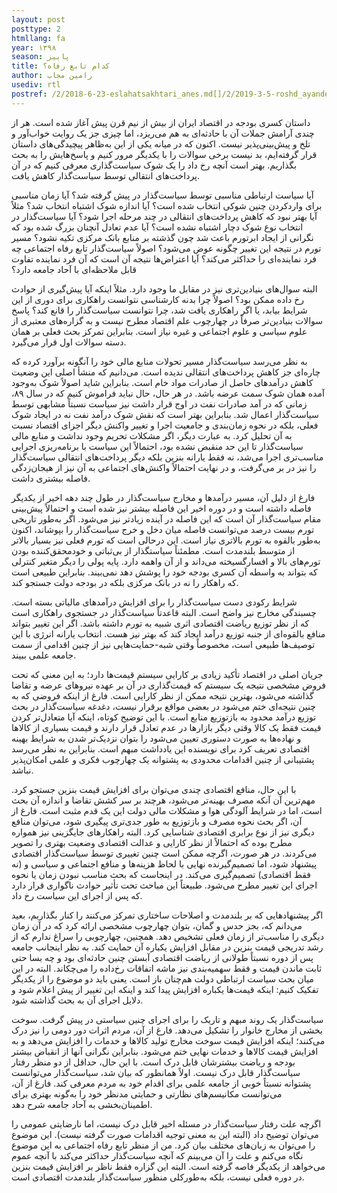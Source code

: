 ```yaml
---
layout: post
posttype: 2
htmllang: fa
year: ۱۳۹۸
season: پاییز
title: کدام تابع رفاه؟
author: رامین مجاب
usediv: rtl
postref: /2/2018-6-23-eslahatsakhtari_anes.md[]/2/2019-3-5-roshd_ayandeh.md[]/2/2018-6-1-sekeye_ramzarz.md[]/2/2017-10-17-tazade_manafe.md[]/2/2019-1-28-mos_afzayesh_sarmaye.md[]/2/2016-9-6-ronaghe_maskan.md[]/2/2019-4-23-roshd.md[]/2/2019-9-6-pish_tavarom.md[]/2/2018-5-26-roshd_3sal.md[]/2/2017-6-6-mosahebe_sood.md
---
```


داستان کسری بودجه در اقتصاد ایران از بیش از نیم قرن پیش آغاز شده است. هر از چندی آرامش جملات آن با حادثه‌ای به هم می‌ریزد، اما چیزی جز یک روایت خواب‌آور و تلخ و پیش‌بینی‌پذیر نیست. اکنون که در میانه یکی از این به‌ظاهر پیچیدگی‌های داستان قرار گرفته‌ایم، بد نیست برخی سوالات را با یکدیگر مرور کنیم و پاسخ‌هایش را به بحث بگذاریم. بهتر است آنچه رخ داد را یک شوک سیاست‌گذاری معرفی کنیم که در آن پرداخت‌های انتقالی توسط سیاست‌گذار کاهش یافت.

آیا سیاست ارتباطی مناسبی توسط سیاست‌گذار در پیش گرفته شد؟ آیا زمان مناسبی برای واردکردن چنین شوکی انتخاب شده است؟ آیا اندازه شوک اشتباه انتخاب شد؟ مثلاً آیا بهتر نبود که کاهش پرداخت‌های انتقالی در چند مرحله اجرا شود؟ آیا سیاست‌گذار در انتخاب نوع شوک دچار اشتباه نشده است؟ آیا عدم تعادل آنچنان بزرگ شده بود که نگرانی از ایجاد ابرتورم باعث شد چون گذشته بر منابع بانک مرکزی تکیه نشود؟ مسیر تورم در نتیجه این تغییر چگونه عوض می‌شود؟ اصولاً سیاست‌گذار تابع رفاه اجتماعی چه فرد نماینده‌ای را حداکثر می‌کند؟ آیا اعتراض‌ها نتیجه آن است که آن فرد نماینده تفاوت قابل ملاحظه‌ای با آحاد جامعه دارد؟

البته سوال‌های بنیادین‌تری نیز در مقابل ما وجود دارد. مثلاً اینکه آیا پیش‌گیری از حوادث رخ داده ممکن بود؟ اصولاً چرا بدنه کارشناسی نتوانست راهکاری برای دوری از این شرایط بیابد، یا اگر راهکاری یافت شد، چرا نتوانست سیاست‌گذار را قانع کند؟ پاسخ سوالات بنیادین‌تر صرفاً در چهارچوب علم اقتصاد مطرح نیست و به گزاره‌های معتبری از علوم سیاسی و علوم اجتماعی و غیره نیاز است. بنابراین تمرکز بحث فعلی بر همان دسته سوالات اول قرار می‌گیرد.

به نظر می‌رسد سیاست‌گذار مسیر تحولات منابع مالی خود را آنگونه برآورد کرده که چاره‌ای جز کاهش پرداخت‌های انتقالی ندیده است. می‌دانیم که منشأ اصلی این وضعیت کاهش درآمدهای حاصل از صادرات مواد خام است. بنابراین شاید اصولاً شوک به‌وجود آمده همان شوک سمت عرضه باشد. در هر حال، حال نباید فراموش کنیم که در سال ۸۹، زمانی که در آمد صادرات نفت در اوج قرار داشت نیز سیاست نسبتاً مشابهی توسط سیاست‌گذار اعمال شد. بنابراین بهتر است که نقش شوک درآمد نفت نه در ایجاد شوک فعلی، بلکه در نحوه زمان‌بندی و جامعیت اجرا و تغییر واکنش دیگر اجزای اقتصاد نسبت به آن تحلیل کرد. به عبارت دیگر، اگر مشکلات تحریم وجود نداشت و منابع مالی سیاست‌گذار تا این حد منقبض نشده بود، احتمالاً این سیاست با برنامه‌ریزی اجرایی مناسب‌تری اجرا می‌شد، نه فقط یارانه بنزین بلکه دیگر پرداخت‌های انتقالی سیاست‌گذار را نیز در بر می‌گرفت، و در نهایت احتمالاً واکنش‌های اجتماعی به آن نیز از هیجان‌زدگی فاصله بیشتری داشت.

فارغ از دلیل آن، مسیر درآمدها و مخارج سیاست‌گذار در طول چند دهه اخیر از یکدیگر فاصله داشته است و در دوره اخیر این فاصله بیشتر نیز شده است و احتمالاً پیش‌بینی مقام سیاست‌گذار آن است که این فاصله در آینده زیادتر نیز می‌شود. اگر به‌طور تاریخی تورم بیست‌ درصد می‌توانست فاصله میان دخل و خرج سیاست‌گذار را بپوشاند، اکنون به‌طور بالقوه به تورم بالاتری نیاز است. این درحالی است که تورم فعلی نیز بسیار بالاتر از متوسط بلندمدت است. مطمئناً سیاستگذار از بی‌ثباتی و خودمحقق‌کننده بودن تورم‌های بالا و افسارگسیخته می‌داند و از آن واهمه دارد. پایه پولی را دیگر متغیر کنترلی که بتواند به واسطه آن کسری بودجه خود را پوشش دهد نمی‌بیند. بنابراین طبیعی است که راهکار را نه در بانک مرکزی بلکه در بودجه دولت جستجو کند.

شرایط رکودی دست سیاست‌گذار را برای افزایش درآمدهای مالیاتی بسته است. چسبندگی مخارج نیز واضح است. البته قاعدتاً سیاست‌گذار در جستجوی راهکاری است که از نظر توزیع ریاضت اقتصادی اثری شبیه به تورم داشته باشد. اگر این تغییر بتواند منافع بالقوه‌ای از جنبه توزیع درآمد ایجاد کند که بهتر نیز هست. انتخاب یارانه انرژی با این توصیف‌ها طبیعی است، مخصوصاً وقتی شبه-حمایت‌هایی نیز از چنین اقدامی از سمت جامعه علمی ببیند.

جریان اصلی در اقتصاد تأکید زیادی بر کارایی سیستم قیمت‌ها دارد؛ به این معنی که تحت فروض مشخصی نتیجه یک سیستم که قیمت‌گذاری در آن بر عهده نیروهای عرضه و تقاضا گذاشته می‌شود،‌ بهترین نتیجه ممکن از نظر کارایی است. فارغ از اینکه فروضی که به چنین نتیجه‌ای ختم می‌شود در بعضی مواقع برقرار نیست، دغدغه سیاست‌گذار در بحث توزیع درآمد محدود به بازتوزیع منابع است. با این توضیح کوتاه، اینکه آیا متعادل‌تر کردن قیمت فقط یک کالا وقتی دیگر بازارها در عدم تعادل قرار دارند و قیمت بسیاری از کالاها و نهاده‌ها به صورت دستوری تعیین می‌شود را بتوان نزدیک‌تر شدن به شرایط بهینه اقتصادی تعریف کرد برای نویسنده این یادداشت مبهم است. بنابراین به نظر می‌رسد پشتیبانی از چنین اقدامات محدودی به پشتوانه یک چهارچوب فکری و علمی امکان‌پذیر نباشد. 

با این حال، منافع اقتصادی چندی می‌توان برای افزایش قیمت بنزین جستجو کرد. مهم‌ترین آن آنکه مصرف بهینه‌تر می‌شود، هرچند بر سر کشش تقاضا و اندازه آن بحث است، اما در شرایط آلودگی هوا و مشکلات مالی دولت این یک قدم مثبت است. فارغ از آن، اگر بحث نحوه مصرف و بازتوزیع به طور جدی‌تری پیگیری شود، می‌توان منافع دیگری نیز از نوع برابری اقتصادی شناسایی کرد. البته راهکارهای جایگزینی نیز همواره مطرح بوده که احتمالاً از نظر کارایی و عدالت اقتصادی وضعیت بهتری را تصویر می‌کردند. در هر صورت، اگرچه ممکن است چنین تغییری توسط سیاست‌گذار اقتصادی پیشنهاد شود، اما تصمیم‌گیرنده نهایی با لحاظ هزینه‌ها و منافع اجتماعی و سیاسی و (نه فقط اقتصادی) تصمیم‌گیری می‌کند. در اینجاست که بحث مناسب نبودن زمان یا نحوه اجرای این تغییر مطرح می‌شود. طبیعتاً این مباحث تحت تأثیر حوادث ناگواری قرار دارد که پس از اجرای این سیاست رخ داد.

اگر پیشنهادهایی که بر بلندمدت و اصلاحات ساختاری تمرکز می‌کنند را کنار بگذاریم، بعید می‌دانم که، بجز حدس و گمان، بتوان چهارچوب مشخصی ارائه کرد که در آن زمان دیگری را مناسب‌تر از زمان فعلی تشخیص دهد. همچنین، چهارچوبی را سراغ ندارم که از رشد تدریجی قیمت بنزین در مقابل افزایش یکباره آن حمایت کند. به نظر اینجانب جامعه پس از دوره نسبتاً طولانی از ریاضت اقتصادی آبستن چنین حادثه‌ای بود و چه بسا حتی ثابت ماندن قیمت و فقط سهمیه‌بندی نیز ماشه اتفاقات رخ‌داده را می‌چکاند. البته در این میان بحث سیاست ارتباطی دولت هم‌چنان باز است. یعنی باید دو موضوع را از یکدیگر تفکیک کنیم: اینکه قیمت‌ها یکباره افزایش پیدا کند و اینکه این تغییر از پیش اعلام شود و دلایل اجرای آن به بحث گذاشته شود.

سیاست‌گذار یک روند مبهم و تاریک را برای اجرای چنین سیاستی در پیش گرفت. سوخت بخشی از مخارج خانوار را تشکیل می‌دهد. فارغ از آن، مردم اثرات دور دومی را نیز درک می‌کنند؛ اینکه افزایش قیمت سوخت مخارج تولید کالاها و خدمات را افزایش می‌دهد و به افزایش قیمت کالاها و خدمات نهایی ختم می‌شود. بنابراین نگرانی آنها از انقباض بیشتر بودجه و ریاضت بیشترشان قابل درک است. با این حال، حداقل از دو منظر رفتار سیاست‌گذار قابل درک نیست. اولاً همانطور که بیان شد، سیاست‌گذار می‌توانست پشتوانه نسبتاً خوبی از جامعه علمی برای اقدام خود به مردم معرفی کند. فارغ از آن، می‌توانست مکانیسم‌های نظارتی و حمایتی مدنظر خود را به‌گونه بهتری برای اطمینان‌بخشی به آحاد جامعه شرح دهد.

اگرچه علت رفتار سیاست‌گذار در مسئله اخیر قابل درک نیست، اما نارضایتی عمومی را می‌توان توضیح داد (البته این به معنی توجیه اقدامات صورت گرفته نیست). این موضوع را می‌توان به زبان‌های مختلف بیان کرد. من از منظر تابع رفاه اجتماعی به این موضوع نگاه می‌کنم و علت را آن می‌بینم که آنچه سیاست‌گذار حداکثر می‌کند با آنچه عموم می‌خواهد از یکدیگر فاصه گرفته است. البته این گزاره فقط ناظر بر افزایش قیمت بنزین در دوره فعلی نیست، بلکه به‌طورکلی منظور سیاست‌گذار بلندمدت اقتصادی است.